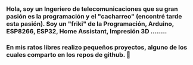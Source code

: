 ### Hola, soy un Ingeriero de telecomunicaciones que su gran pasión es la programación y el "cacharreo" (encontré tarde esta pasión). Soy un "friki" de la Programación, Arduino, ESP8266, ESP32, Home Assistant, Impresión 3D ........
### En mis ratos libres realizo pequeños proyectos, alguno de los cuales comparto en los repos de github.  👋

<!--
**gurues/gurues** is a ✨ _special_ ✨ repository because its `README.md` (this file) appears on your GitHub profile.

Here are some ideas to get you started:

- 🔭 I’m currently working on ...
- 🌱 I’m currently learning ...
- 👯 I’m looking to collaborate on ...
- 🤔 I’m looking for help with ...
- 💬 Ask me about ...
- 📫 How to reach me: ...
- 😄 Pronouns: ...
- ⚡ Fun fact: ...
-->
